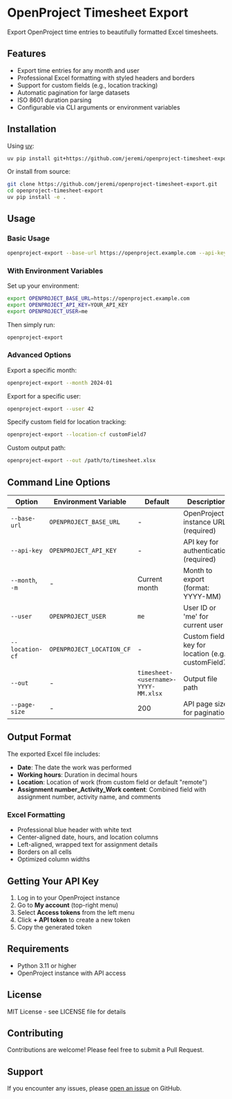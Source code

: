 # OpenProject Timesheet Export

Export OpenProject time entries to beautifully formatted Excel timesheets.

## Features

- Export time entries for any month and user
- Professional Excel formatting with styled headers and borders
- Support for custom fields (e.g., location tracking)
- Automatic pagination for large datasets
- ISO 8601 duration parsing
- Configurable via CLI arguments or environment variables

## Installation

Using [uv](https://github.com/astral-sh/uv):

```bash
uv pip install git+https://github.com/jeremi/openproject-timesheet-export.git
```

Or install from source:

```bash
git clone https://github.com/jeremi/openproject-timesheet-export.git
cd openproject-timesheet-export
uv pip install -e .
```

## Usage

### Basic Usage

```bash
openproject-export --base-url https://openproject.example.com --api-key YOUR_API_KEY
```

### With Environment Variables

Set up your environment:

```bash
export OPENPROJECT_BASE_URL=https://openproject.example.com
export OPENPROJECT_API_KEY=YOUR_API_KEY
export OPENPROJECT_USER=me
```

Then simply run:

```bash
openproject-export
```

### Advanced Options

Export a specific month:

```bash
openproject-export --month 2024-01
```

Export for a specific user:

```bash
openproject-export --user 42
```

Specify custom field for location tracking:

```bash
openproject-export --location-cf customField7
```

Custom output path:

```bash
openproject-export --out /path/to/timesheet.xlsx
```

## Command Line Options

| Option | Environment Variable | Default | Description |
|--------|---------------------|---------|-------------|
| `--base-url` | `OPENPROJECT_BASE_URL` | - | OpenProject instance URL (required) |
| `--api-key` | `OPENPROJECT_API_KEY` | - | API key for authentication (required) |
| `--month`, `-m` | - | Current month | Month to export (format: YYYY-MM) |
| `--user` | `OPENPROJECT_USER` | `me` | User ID or 'me' for current user |
| `--location-cf` | `OPENPROJECT_LOCATION_CF` | - | Custom field key for location (e.g., customField7) |
| `--out` | - | `timesheet-<username>-YYYY-MM.xlsx` | Output file path |
| `--page-size` | - | 200 | API page size for pagination |

## Output Format

The exported Excel file includes:

- **Date**: The date the work was performed
- **Working hours**: Duration in decimal hours
- **Location**: Location of work (from custom field or default "remote")
- **Assignment number_Activity_Work content**: Combined field with assignment number, activity name, and comments

### Excel Formatting

- Professional blue header with white text
- Center-aligned date, hours, and location columns
- Left-aligned, wrapped text for assignment details
- Borders on all cells
- Optimized column widths

## Getting Your API Key

1. Log in to your OpenProject instance
2. Go to **My account** (top-right menu)
3. Select **Access tokens** from the left menu
4. Click **+ API token** to create a new token
5. Copy the generated token

## Requirements

- Python 3.11 or higher
- OpenProject instance with API access

## License

MIT License - see LICENSE file for details

## Contributing

Contributions are welcome! Please feel free to submit a Pull Request.

## Support

If you encounter any issues, please [open an issue](https://github.com/jeremi/openproject-timesheet-export/issues) on GitHub.
